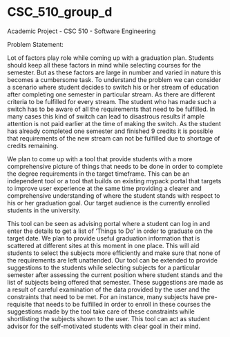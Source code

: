 # CSC_510_group_d
Academic Project - CSC 510 - Software Engineering

Problem Statement:

Lot of factors play role while coming up with a graduation plan. Students should keep all these factors in mind while selecting courses for the semester. But as these factors are large in number and varied in nature this becomes a cumbersome task. To understand the problem we can consider a scenario where student decides to switch his or her stream of education after completing one semester in particular stream. As there are different criteria to be fulfilled for every stream. The student who has made such a switch has to be aware of all the requirements that need to be fulfilled. In many cases this kind of switch can lead to disastrous results if ample attention is not paid earlier at the time of making the switch. As the student has already completed one semester and finished 9 credits it is possible that requirements of the new stream can not be fulfilled due to shortage of credits remaining.

We plan to come up with a tool that provide students with a more comprehensive picture of things that needs to be done in order to complete the degree requirements in the target timeframe. This can be an independent tool or a tool that builds on existing mypack portal that targets to improve user experience at the same time providing a clearer and comprehensive understanding of where the student stands with respect to his or her graduation goal. Our target audience is the currently enrolled students in the university.

This tool can be seen as advising portal where a student can log in and enter the details to get a list of ‘Things to Do’ in order to graduate on the target date. We plan to provide useful graduation information that is scattered at different sites at this moment in one place. This will aid students to select the subjects more efficiently and make sure that none of the requirements are left unattended. Our tool can be extended to provide suggestions to the students while selecting subjects for a particular semester after assessing the current position where student stands and the list of subjects being offered that semester. These suggestions are made as a result of careful examination of the data provided by the user and the constraints that need to be met. For an instance, many subjects have pre-requisite that needs to be fulfilled in order to enroll in these courses the suggestions made by the tool take care of these constraints while shortlisting the subjects shown to the user. This tool can act as student advisor for the self-motivated students with clear goal in their mind.